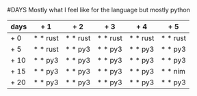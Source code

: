 #DAYS
  Mostly what I feel like for the language but mostly python

 | days | + 1      | + 2      | + 3      | + 4      | + 5      |
 | ---- | -------- | -------- | -------- | -------- | -------  |
 | + 0  | * * rust | * * rust | * * rust | * * rust | * * rust |
 | + 5  | * * rust | * * py3  | * * py3  | * * py3  | * * py3  |
 | + 10 | * * py3  | * * py3  | * * py3  | * * py3  | * * py3  |
 | + 15 | * * py3  | * * py3  | * * py3  | * * py3  | * * nim  |
 | + 20 | * * py3  | * * py3  | * * py3  | * * py3  | * * py3  |
